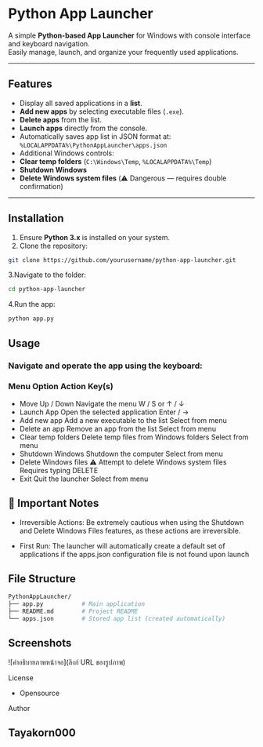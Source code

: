# Python App Launcher

A simple **Python-based App Launcher** for Windows with console interface and keyboard navigation.  
Easily manage, launch, and organize your frequently used applications.

---

## Features

- Display all saved applications in a **list**.
- **Add new apps** by selecting executable files (`.exe`).
- **Delete apps** from the list.
- **Launch apps** directly from the console.
- Automatically saves app list in JSON format at:
```%LOCALAPPDATA%\PythonAppLauncher\apps.json```
- Additional Windows controls:
- **Clear temp folders** (`C:\Windows\Temp`, `%LOCALAPPDATA%\Temp`)
- **Shutdown Windows**
- **Delete Windows system files** (⚠️ Dangerous — requires double confirmation)

---

## Installation

1. Ensure **Python 3.x** is installed on your system.
2. Clone the repository:
 ```bash
 git clone https://github.com/yourusername/python-app-launcher.git
```
3.Navigate to the folder:

```bash
cd python-app-launcher
```
4.Run the app:

```bash
python app.py
```
## Usage

### Navigate and operate the app using the keyboard:

### Menu Option	Action Key(s)
- Move Up / Down	Navigate the menu	W / S or ↑ / ↓
- Launch App	Open the selected application	Enter / →
- Add new app	Add a new executable to the list	Select from menu
- Delete an app	Remove an app from the list	Select from menu
- Clear temp folders	Delete temp files from Windows folders	Select from menu
- Shutdown Windows	Shutdown the computer	Select from menu
- Delete Windows files ⚠️	Attempt to delete Windows system files	Requires typing DELETE
- Exit	Quit the launcher	Select from menu

## 🚨 Important Notes
- Irreversible Actions: Be extremely cautious when using the Shutdown and Delete Windows Files features, as these actions are irreversible.

- First Run: The launcher will automatically create a default set of applications if the apps.json configuration file is not found upon launch

## File Structure
```bash
PythonAppLauncher/
├── app.py           # Main application
├── README.md        # Project README
└── apps.json        # Stored app list (created automatically)
```
## Screenshots
![คำอธิบายภาพหน้าจอ](ลิงก์ URL ของรูปภาพ)

License
- Opensource

Author
## Tayakorn000
